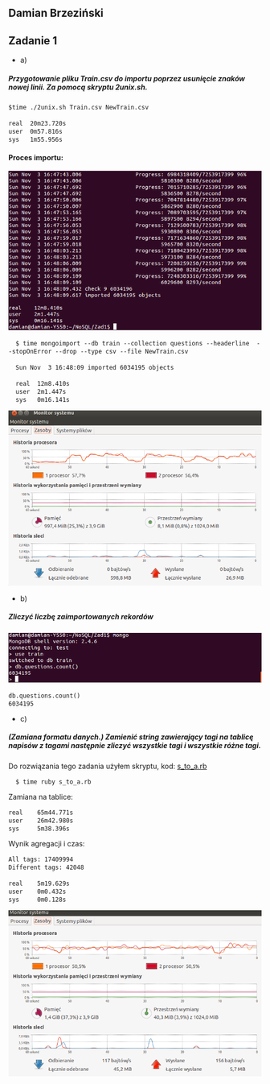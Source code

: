﻿## Damian Brzeziński


## Zadanie 1

* a) 

##### Przygotowanie pliku Train.csv do importu poprzez usunięcie znaków nowej linii. Za pomocą skryptu 2unix.sh.
  

  ``` 
$time ./2unix.sh Train.csv NewTrain.csv
  
  real  20m23.720s 
  user  0m57.816s
  sys   1m55.956s
```

#### Proces importu:
![img](../../images/dbrzezinski/import_newtrain.png)
```
  $ time mongoimport --db train --collection questions --headerline  --stopOnError --drop --type csv --file NewTrain.csv

  Sun Nov  3 16:48:09 imported 6034195 objects

  real  12m8.410s
  user  2m1.447s
  sys   0m16.141s
```  
![img](../../images/dbrzezinski/procesory_import.png)
* b) 

##### Zliczyć liczbę zaimportowanych rekordów
![img](../../images/dbrzezinski/count_kolekcji.png)
```
db.questions.count()
6034195
```

* c)

##### (Zamiana formatu danych.) Zamienić string zawierający tagi na tablicę napisów z tagami następnie zliczyć wszystkie tagi i wszystkie różne tagi.

Do rozwiązania tego zadania użyłem skryptu, kod: [s_to_a.rb](../../scripts/dbrzezinski/s_to_a.rb)

```
  $ time ruby s_to_a.rb
  ```
  
  Zamiana na tablice:
  ```
real	65m44.771s
user	26m42.980s
sys	    5m38.396s
```
Wynik agregacji i czas:
```
All tags: 17409994
Different tags: 42048

real	5m19.629s
user	0m0.432s
sys	    0m0.128s
```
![img](../../images/dbrzezinski/proc_string_array.png)

